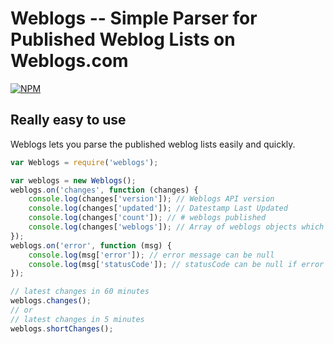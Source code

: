 # Weblogs -- Simple Parser for Published Weblog Lists on Weblogs.com

[![NPM](https://nodei.co/npm/weblogs.png)](https://nodei.co/npm/weblogs/)

## Really easy to use

Weblogs lets you parse the published weblog lists easily and quickly.

```javascript
var Weblogs = require('weblogs');

var weblogs = new Weblogs();
weblogs.on('changes', function (changes) {
    console.log(changes['version']); // Weblogs API version
    console.log(changes['updated']); // Datestamp Last Updated
    console.log(changes['count']); // # weblogs published
    console.log(changes['weblogs']); // Array of weblogs objects which has 3 attributes (name, url, when)
});
weblogs.on('error', function (msg) {
    console.log(msg['error']); // error message can be null
    console.log(msg['statusCode']); // statusCode can be null if error exists else returns HTTP status code
});

// latest changes in 60 minutes
weblogs.changes();
// or
// latest changes in 5 minutes
weblogs.shortChanges();
```